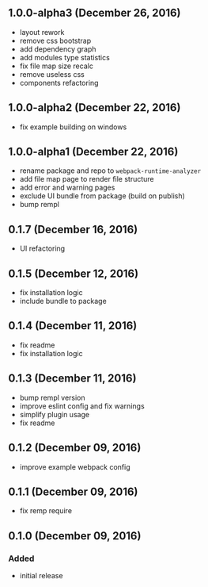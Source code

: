 ## 1.0.0-alpha3 (December 26, 2016)

- layout rework
- remove css bootstrap
- add dependency graph
- add modules type statistics
- fix file map size recalc
- remove useless css
- components refactoring

## 1.0.0-alpha2 (December 22, 2016)

- fix example building on windows

## 1.0.0-alpha1 (December 22, 2016)

- rename package and repo to `webpack-runtime-analyzer`
- add file map page to render file structure
- add error and warning pages
- exclude UI bundle from package (build on publish)
- bump rempl

## 0.1.7 (December 16, 2016)

- UI refactoring

## 0.1.5 (December 12, 2016)

- fix installation logic
- include bundle to package

## 0.1.4 (December 11, 2016)

- fix readme
- fix installation logic

## 0.1.3 (December 11, 2016)

- bump rempl version
- improve eslint config and fix warnings
- simplify plugin usage
- fix readme

## 0.1.2 (December 09, 2016)

- improve example webpack config

## 0.1.1 (December 09, 2016)

- fix remp require

## 0.1.0 (December 09, 2016)

### Added

- initial release
